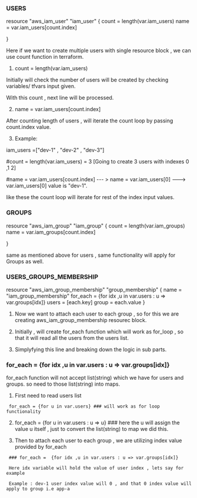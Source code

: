 ### USERS

resource "aws_iam_user" "iam_user" {
   count = length(var.iam_users)
   name = var.iam_users[count.index]
  
}


Here if we want to create multiple users with single resource block , we can use count function in terraform.

1. count = length(var.iam_users)

Initially will check the number of users will be created by checking variables/ tfvars input given.

With this count , next line will be processed.

2. name = var.iam_users[count.index]

After counting length of users , will iterate the count loop by passing count.index value.

3. Example:

iam_users =["dev-1" , "dev-2" , "dev-3"]

#count = length(var.iam_users) = 3 [Going to create 3 users with indexes 0 ,1 2]

#name = var.iam_users[count.index] --- > name = var.iam_users[0] ---> var.iam_users[0] value is "dev-1".

like these the count loop will iterate for rest of the index input values.







### GROUPS

resource "aws_iam_group" "iam_group" {
    count = length(var.iam_groups)
    name = var.iam_groups[count.index]
  
}

same as mentioned above for users , same functionality will apply for Groups as well.



### USERS_GROUPS_MEMBERSHIP

resource "aws_iam_group_membership" "group_membership" {
    name = "iam_group_membership"
    for_each =  {for idx ,u in var.users : u => var.groups[idx]}
    users = [each.key]
    group = each.value
}


1. Now we want to attach each user to each group , so for this we are creating aws_iam_group_membership resourec block.

2. Initially , will create for_each function which will work as for_loop , so that it will read all the users from the users list.

3. Simplyfying this line and breaking down the logic in sub parts.

 ### for_each =  {for idx ,u in var.users : u => var.groups[idx]}

 for_each function will not accept list(string) which we have for users and groups. so need to those list(string) into maps.

   1. First need to read users list

     for_each = {for u in var.users} ### will work as for loop functionality


   2. for_each = {for u in var.users : u => u} ### here the u will assign the value u itself , just to convert the list(string) to map we did this.

   3. Then to attach each user to each group , we are utilizing index value provided by for_each
   
     ### for_each =  {for idx ,u in var.users : u => var.groups[idx]}

     Here idx variable will hold the value of user index , lets say for example

     Example : dev-1 user index value will 0 , and that 0 index value will apply to group i.e app-a
      


